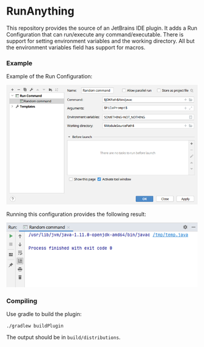 # RunAnything
This repository provides the source of an JetBrains IDE plugin.
It adds a Run Configuration that can run/execute any command/executable.
There is support for setting environment variables and the working directory.
All but the environment variables field has support for macros.

### Example

Example of the Run Configuration:

![Run Configuration](.github/RunConfiguration.png)

Running this configuration provides the following result:

![Running](.github/Running.png)

### Compiling
Use gradle to build the plugin:

```
./gradlew buildPlugin
```

The output should be in `build/distributions`.
